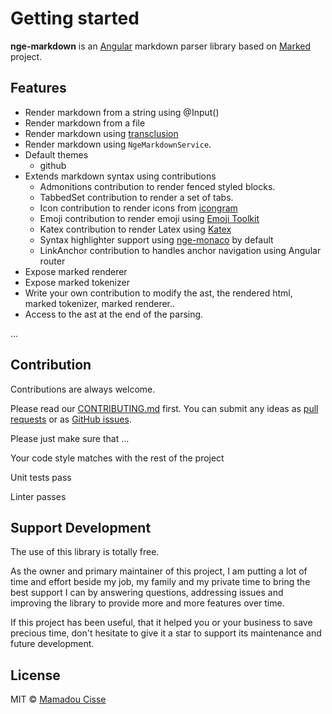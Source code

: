 # Getting started

**nge-markdown** is an [Angular](https://angular.io) markdown parser library based on [Marked](https://github.com/markedjs/marked) project.

## Features

* Render markdown from a string using @Input()
* Render markdown from a file
* Render markdown using [transclusion](https://ultimatecourses.com/blog/transclusion-in-angular-2-with-ng-content)
* Render markdown using `NgeMarkdownService`.
* Default themes
  * github
* Extends markdown syntax using contributions
  * Admonitions contribution to render fenced styled blocks.
  * TabbedSet contribution to render a set of tabs.
  * Icon contribution to render icons from [icongram](https://icongr.am)
  * Emoji contribution to render emoji using [Emoji Toolkit](https://github.com/joypixels/emoji-toolkit)
  * Katex contribution to render Latex using [Katex](https://katex.org/)
  * Syntax highlighter support using [nge-monaco](https://www.npmjs.com/package/nge-monaco) by default
  * LinkAnchor contribution to handles anchor navigation using Angular router
* Expose marked renderer
* Expose marked tokenizer
* Write your own contribution to modify the ast, the rendered html, marked tokenizer, marked renderer..
* Access to the ast at the end of the parsing.

...

## Contribution

Contributions are always welcome. <br/>

Please read our [CONTRIBUTING.md](https://github.com/cisstech/nge-markdown/blob/master/CONTRIBUTING.md) first. You can submit any ideas as [pull requests](https://github.com/cisstech/nge-markdown/pulls) or as [GitHub issues](https://github.com/cisstech/nge-markdown/issues).

Please just make sure that ...

Your code style matches with the rest of the project

Unit tests pass

Linter passes

## Support Development

The use of this library is totally free.

As the owner and primary maintainer of this project, I am putting a lot of time and effort beside my job, my family and my private time to bring the best support I can by answering questions, addressing issues and improving the library to provide more and more features over time.

If this project has been useful, that it helped you or your business to save precious time, don't hesitate to give it a star to support its maintenance and future development.

## License

MIT © [Mamadou Cisse](https://github.com/cisstech)
